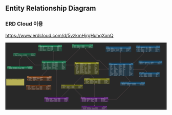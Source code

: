 ## Entity Relationship Diagram


### ERD Cloud 이용

https://www.erdcloud.com/d/5yzkmHjrgHuhqXxnQ

![chu.png](../Readme_images/ERD.png)
